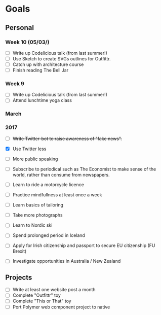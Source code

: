 # Goals

## Personal
### Week 10 (05/03/)
- [ ] Write up Codelicious talk (from last summer!)
- [ ] Use Sketch to create SVGs outlines for Outfittr.
- [ ] Catch up with architecture course
- [ ] Finish reading The Bell Jar

### Week 9
- [ ] Write up Codelicious talk (from last summer!)
- [ ] Attend lunchtime yoga class

### March

### 2017
- [ ] ~~Write Twitter-bot to raise awareness of "fake news".~~
- [x] Use Twitter less
- [ ] More public speaking
- [ ] Subscribe to periodical such as The Economist to make sense of the world, rather than consume from newspapers.
- [ ] Learn to ride a motorcycle licence
- [ ] Practice mindfullness at least once a week
- [ ] Learn basics of tailoring
- [ ] Take more photographs
- [ ] Learn to Nordic ski
- [ ] Spend prolonged period in Iceland
- [ ] Apply for Irish citizenship and passport to secure EU citizenship (FU Brexit)
- [ ] Investigate opportunities in Australia / New Zealand


## Projects
- [ ] Write at least one website post a month
- [ ] Complete "Outfittr" toy
- [ ] Complete "This or That" toy
- [ ] Port Polymer web component project to native
